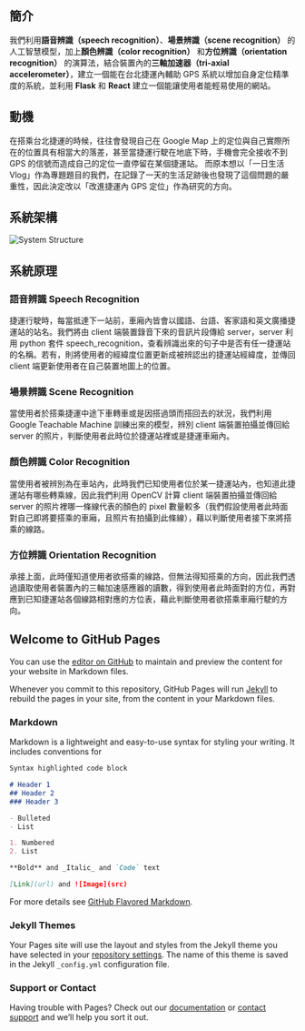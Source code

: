 ## 簡介

我們利用**語音辨識（speech recognition）**、**場景辨識（scene recognition）** 的人工智慧模型，加上**顏色辨識（color recognition）** 和**方位辨識（orientation recognition）** 的演算法，結合裝置內的**三軸加速器（tri-axial accelerometer）**，建立一個能在台北捷運內輔助 GPS 系統以增加自身定位精準度的系統，並利用 **Flask** 和 **React** 建立一個能讓使用者能輕易使用的網站。

## 動機

在搭乘台北捷運的時候，往往會發現自己在 Google Map 上的定位與自己實際所在的位置具有相當大的落差，甚至當捷運行駛在地底下時，手機會完全接收不到 GPS 的信號而造成自己的定位一直停留在某個捷運站。
而原本想以「一日生活Vlog」作為專題題目的我們，在記錄了一天的生活足跡後也發現了這個問題的嚴重性，因此決定改以「改進捷運內 GPS 定位」作為研究的方向。

## 系統架構

![System Structure](https://user-images.githubusercontent.com/31942629/128692283-1cb2b308-ca9a-4438-a96e-3ec3806fdbf2.jpg)

## 系統原理

### 語音辨識 Speech Recognition

捷運行駛時，每當抵達下一站前，車廂內皆會以國語、台語、客家語和英文廣播捷運站的站名。我們將由 client 端裝置錄音下來的音訊片段傳給 server，server 利用 python 套件 speech_recognition，查看辨識出來的句子中是否有任一捷運站的名稱。若有，則將使用者的經緯度位置更新成被辨認出的捷運站經緯度，並傳回 client 端更新使用者在自己裝置地圖上的位置。

### 場景辨識 Scene Recognition

當使用者於搭乘捷運中途下車轉車或是因搭過頭而搭回去的狀況，我們利用 Google Teachable Machine 訓練出來的模型，辨別 client 端裝置拍攝並傳回給 server 的照片，判斷使用者此時位於捷運站裡或是捷運車廂內。

### 顏色辨識 Color Recognition

當使用者被辨別為在車站內，此時我們已知使用者位於某一捷運站內，也知道此捷運站有哪些轉乘線，因此我們利用 OpenCV 計算 client 端裝置拍攝並傳回給 server 的照片裡哪一條線代表的顏色的 pixel 數量較多（我們假設使用者此時面對自己即將要搭乘的車廂，且照片有拍攝到此條線），藉以判斷使用者接下來將搭乘的線路。

### 方位辨識 Orientation Recognition

承接上面，此時僅知道使用者欲搭乘的線路，但無法得知搭乘的方向，因此我們透過讀取使用者裝置內的三軸加速感應器的讀數，得到使用者此時面對的方位，再對應到已知捷運站各個線路相對應的方位表，藉此判斷使用者欲搭乘車廂行駛的方向。

## Welcome to GitHub Pages

You can use the [editor on GitHub](https://github.com/momo1106github/GPS_Improvement_System_inside_Taipei_MRT/edit/gh-pages/index.md) to maintain and preview the content for your website in Markdown files.

Whenever you commit to this repository, GitHub Pages will run [Jekyll](https://jekyllrb.com/) to rebuild the pages in your site, from the content in your Markdown files.

### Markdown

Markdown is a lightweight and easy-to-use syntax for styling your writing. It includes conventions for

```markdown
Syntax highlighted code block

# Header 1
## Header 2
### Header 3

- Bulleted
- List

1. Numbered
2. List

**Bold** and _Italic_ and `Code` text

[Link](url) and ![Image](src)
```

For more details see [GitHub Flavored Markdown](https://guides.github.com/features/mastering-markdown/).

### Jekyll Themes

Your Pages site will use the layout and styles from the Jekyll theme you have selected in your [repository settings](https://github.com/momo1106github/GPS_Improvement_System_inside_Taipei_MRT/settings/pages). The name of this theme is saved in the Jekyll `_config.yml` configuration file.

### Support or Contact

Having trouble with Pages? Check out our [documentation](https://docs.github.com/categories/github-pages-basics/) or [contact support](https://support.github.com/contact) and we’ll help you sort it out.
